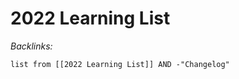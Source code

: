 # 2022 Learning List

*Backlinks:*

````dataview
list from [[2022 Learning List]] AND -"Changelog"
````
